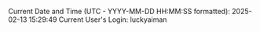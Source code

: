 Current Date and Time (UTC - YYYY-MM-DD HH:MM:SS formatted): 2025-02-13 15:29:49
Current User's Login: luckyaiman
